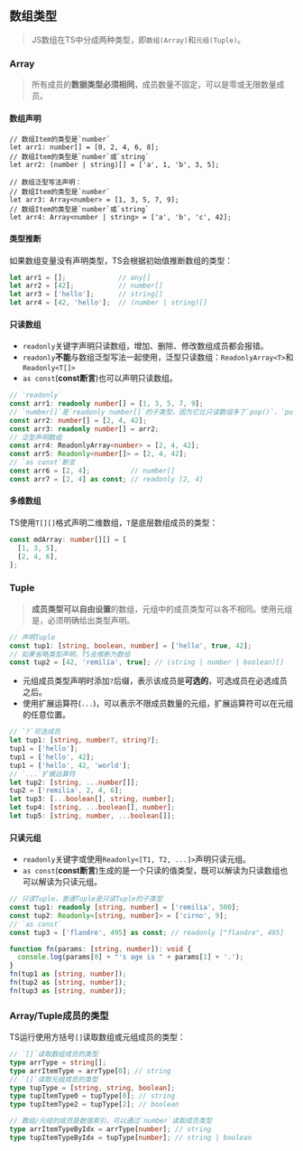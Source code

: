 ## 数组类型

> JS数组在TS中分成两种类型，即`数组(Array)`和`元组(Tuple)`。

### Array

> 所有成员的**数据类型必须相同**，成员数量不固定，可以是零或无限数量成员。

#### 数组声明

```TS
// 数组Item的类型是`number`
let arr1: number[] = [0, 2, 4, 6, 8];
// 数组Item的类型是`number`或`string`
let arr2: (number | string)[] = ['a', 1, 'b', 3, 5];

// 数组泛型写法声明：
// 数组Item的类型是`number`
let arr3: Array<number> = [1, 3, 5, 7, 9];
// 数组Item的类型是`number`或`string`
let arr4: Array<number | string> = ['a', 'b', 'c', 42];
```

#### 类型推断

如果数组变量没有声明类型，TS会根据初始值推断数组的类型：
```ts
let arr1 = [];             // any[]
let arr2 = [42];           // number[]
let arr3 = ['hello'];      // string[]
let arr4 = [42, 'hello'];  // (number | string)[]
```

#### 只读数组

- `readonly`关键字声明只读数组，增加、删除、修改数组成员都会报错。
- `readonly`**不能**与数组泛型写法一起使用，泛型只读数组：`ReadonlyArray<T>`和`Readonly<T[]>`
- `as const`(**const断言**)也可以声明只读数组。

```ts
// `readonly`
const arr1: readonly number[] = [1, 3, 5, 7, 9];
// `number[]`是`readonly number[]`的子类型，因为它比只读数组多了`pop()`、`push()`等方法
const arr2: number[] = [2, 4, 42];
const arr3: readonly number[] = arr2;
// 泛型声明数组
const arr4: ReadonlyArray<number> = [2, 4, 42];
const arr5: Readonly<number[]> = [2, 4, 42];
// `as const`断言
const arr6 = [2, 4];          // number[]
const arr7 = [2, 4] as const; // readonly [2, 4]
```

#### 多维数组

TS使用`T[][]`格式声明二维数组，`T`是底层数组成员的类型：
```ts
const mdArray: number[][] = [
  [1, 3, 5],
  [2, 4, 6],
];
```

### Tuple

> **成员类型可以自由设置**的数组，元组中的成员类型可以各不相同。使用元组是，必须明确给出类型声明。

```ts
// 声明Tuple
const tup1: [string, boolean, number] = ['hello', true, 42];
// 如果省略类型声明，TS会推断为数组
const tup2 = [42, 'remilia', true]; // (string | number | boolean)[]
```

- 元组成员类型声明时添加`?`后缀，表示该成员是**可选的**，可选成员在必选成员之后。
- 使用扩展运算符(`...`)，可以表示不限成员数量的元组，扩展运算符可以在元组的任意位置。

```ts
// `?`可选成员
let tup1: [string, number?, string?];
tup1 = ['hello'];
tup1 = ['hello', 42];
tup1 = ['hello', 42, 'world'];
// `...`扩展运算符
let tup2: [string, ...number[]];
tup2 = ['remilia', 2, 4, 6];
let tup3: [...boolean[], string, number];
let tup4: [string, ...boolean[], number];
let tup5: [string, number, ...boolean[]];
```

#### 只读元组

- `readonly`关键字或使用`Readonly<[T1, T2, ...]>`声明只读元组。
- `as const`(**const断言**)生成的是一个只读的值类型，既可以解读为只读数组也可以解读为只读元组。

```ts
// 只读Tuple，普通Tuple是只读Tuple的子类型
const tup1: readonly [string, number] = ['remilia', 500];
const tup2: Readonly<[string, number]> = ['cirno', 9];
// `as const`
const tup3 = ['flandre', 495] as const; // readonly ["flandre", 495]

function fn(params: [string, number]): void {
  console.log(params[0] + "'s age is " + params[1] + '.');
}
fn(tup1 as [string, number]);
fn(tup2 as [string, number]);
fn(tup3 as [string, number]);
```

### Array/Tuple成员的类型

TS运行使用方括号`[]`读取数组或元组成员的类型：
```ts
// `[]`读取数组成员的类型
type arrType = string[];
type arrItemType = arrType[0]; // string
// `[]`读取元组成员的类型
type tupType = [string, string, boolean];
type tupItemType0 = tupType[0]; // string
type tupItemType2 = tupType[2]; // boolean

// 数组/元组的成员是数值索引，可以通过`number`读取成员类型
type arrItemTypeByIdx = arrType[number]; // string
type tupItemTypeByIdx = tupType[number]; // string | boolean
```
